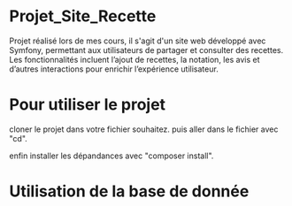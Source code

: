 # Projet_Site_Recette
Projet réalisé lors de mes cours, il s'agit d'un site web développé avec Symfony, permettant aux utilisateurs de partager et consulter des recettes. Les fonctionnalités incluent l’ajout de recettes, la notation, les avis et d’autres interactions pour enrichir l’expérience utilisateur.

# Pour utiliser le projet 
cloner le projet dans votre fichier souhaitez.
puis aller dans le fichier avec "cd".

enfin installer les dépandances avec "composer install".

# Utilisation de la base de donnée 
